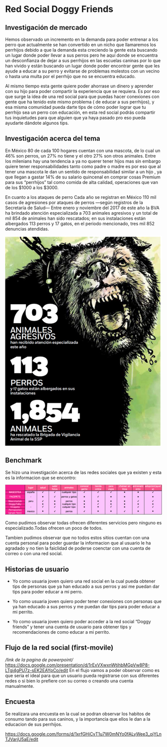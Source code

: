 # Red Social Doggy Friends

## Investigación de mercado


Hemos observado un incremento en la demanda para poder entrenar  a los perro que actualmente se han convertido en un nicho que llamaremos los perrhijos debido a que la demanda esta creciendo la gente esta buscando un lugar donde poder llevar a sus perros pero he aquí donde se encuentra un desconfianza de dejar a sus perrhijos en las escuelas caninas por lo que han vivido  y están buscando un lugar donde poder encontrar gente que les ayude a educar a su perro y evitarse de problemas molestos con un vecino o hasta una multa por el perrhijo que no se encuentra educado.

Al mismo tiempo esta gente quiere poder ahorrase un dinero y aprender con su hijo para poder compartir la experiencia que se requiera.
Es por eso que surge la idea de una red social para que puedas hacer conexiones con gente que ha tenido este mismo problema ( de educar a sus perrhijos), y esa misma comunidad pueda darte tips de cómo poder lograr que tu perrhijo sea un perro con educación, en esta red social podrás compartir tus inquietudes para que alguien que ya haya pasado pro eso pueda ayudarte dándote algunos tips.

## Investigación acerca del tema

En México 80 de cada 100 hogares cuentan con una mascota, de lo cual un 46% son perros, un 27% no tiene y el otro 27% son otros animales.
Entre los milenians hay una tendencia a ya no querer tener hijos mas sin embargo  quiere tener responsabilidades tanto como padre o madre es por eso que al tener una mascota le dan un sentido de responsabilidad similar a un hijo , ya que llegan a gastar 14% de su salario quincenal en comprar cosas Premium para sus “perrhijos” tal como comida de alta calidad, operaciones que van de los $1000 a los $3000.

En cuanto a los ataques de perro Cada año se registran en México 110 mil casos de agresiones por ataques de perros —según registros de la Secretaría de Salud—
Entre enero y noviembre del 2017 de este año la BVA ha brindado atención especializada a 703 animales agresivos y un total de mil 854 de animales han sido rescatados; en sus instalaciones están albergados 113 perros y 17 gatos, en el periodo mencionado, tres mil 852 denuncias atendidas.

![imagen2](src/images/image2-readme.png)


## Benchmark

Se hizo una investigación acerca de las redes sociales que ya existen y esta es la informacion que se encontro:

![imagen1](src/images/image1-readme.png)

Como pudimos observar todas ofrecen diferentes servicios  pero ninguno es especializado.Todas ofrecen un poco de todos.

Tambien pudimos observar que no todos estos sitios cuentan con una cuenta personal para poder guardar la informacion que al usuario le ha agradado y no tien la faiclidad de poderse coenctar con una cuenta de correo o con una red social.

## Historias de usuario

* Yo como usuaria joven quiero una red social en la cual pueda obtener tips de personas  que ya han educado a sus perros y  así me puedan dar tips para poder educar a mi perro.

* Yo como usuaria joven quiero poder tener conexiones con personas que ya han educado a sus perros y me puedan dar tips para poder educar a mi perrito.

* Yo como usuaria joven quiero poder acceder a la red social “Doggy
 friends” y tener una cuenta de usuario para obtener tips y recomendaciones de como educar a mi perrito.

## Flujo de la red social (first-movile)
*/link de la pagina de powerpoint/*
https://docs.google.com/presentation/d/1rExVXwxnWtihbMGpVw8P8-LTgi4gPU7z-sEK2EAYpCo/edit
En el flujo vamos a poder observar como es que seria el ideal para que un usuario pueda registrarse con sus diferentes redes o si bien lo prefiere con su correo o creando una cuenta manualmente.

## Encuesta
Se realizara una encuesta en la cual se podran observar los habitos de consumo tando para sus caninos, y la importancia que ellos le dan a la educacion de sus perrhijos.

https://docs.google.com/forms/d/1xrfGHiCvT1u7W0mNYo0fALyWee3_ojYLnTJVarjU5aE/edit

